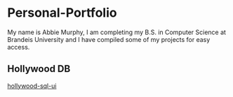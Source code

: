 # Personal-Portfolio
My name is Abbie Murphy, I am completing my B.S. in Computer Science at Brandeis University and I have compiled some of my projects for easy access. 

## Hollywood DB
[hollywood-sql-ui](https://pages.github.com/abigailmurphy/hollywood-sql-ui/README.md)


